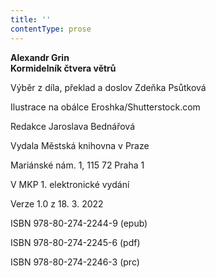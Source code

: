```yaml
---
title: ''
contentType: prose
---
```


**Alexandr Grin  
Kormidelník čtvera větrů**

Výběr z díla, překlad a doslov Zdeňka Psůtková

  

Ilustrace na obálce Eroshka/Shutterstock.com

  

Redakce Jaroslava Bednářová

Vydala Městská knihovna v Praze

  

Mariánské nám. 1, 115 72 Praha 1

V MKP 1. elektronické vydání

  

Verze 1.0 z 18. 3. 2022

ISBN 978-80-274-2244-9 (epub)

  

ISBN 978-80-274-2245-6 (pdf)

  

ISBN 978-80-274-2246-3 (prc)
